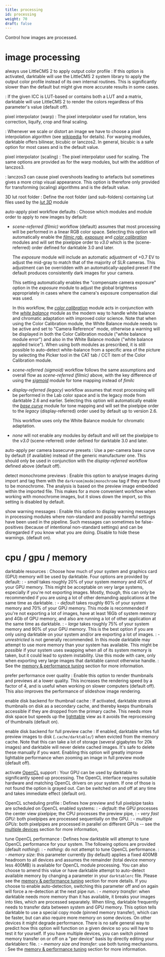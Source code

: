 ```yaml
---
title: processing
id: processing
weight: 70
draft: false
---
```


Control how images are processed.

# image processing

always use LittleCMS 2 to apply output color profile
: If this option is activated, darktable will use the LittleCMS 2 system library to apply the output color profile instead of its own internal routines. This is significantly slower than the default but might give more accurate results in some cases. 

: If the given ICC is LUT-based or contains both a LUT and a matrix, darktable will use LittleCMS 2 to render the colors regardless of this parameter's value (default off).

pixel interpolator (warp)
: The pixel interpolator used for rotation, lens correction, liquify, crop and final scaling.

: Whenever we scale or distort an image we have to choose a pixel interpolation algorithm (see [wikipedia](https://en.wikipedia.org/wiki/Image_scaling) for details). For warping modules, darktable offers bilinear, bicubic or lanczos2. In general, bicubic is a safe option for most cases and is the default value.

pixel interpolator (scaling)
: The pixel interpolator used for scaling. The same options are provided as for the warp modules, but with the addition of lanczos3.

: lanczos3 can cause pixel overshoots leading to artefacts but sometimes gives a more crisp visual appearance. This option is therefore only provided for transforming (scaling) algorithms and is the default value.

3D lut root folder
: Define the root folder (and sub-folders) containing Lut files used by the [_lut 3D_](../module-reference/processing-modules/lut-3D.md) module

auto-apply pixel workflow defaults
: Choose which modules and module order to apply to new images by default:

- _scene-referred (filmic)_ workflow (default) assumes that most processing will be performed in a linear RGB color space. Selecting this option will automatically enable the [_filmic rgb_](../module-reference/processing-modules/filmic-rgb.md), [_exposure_](../module-reference/processing-modules/exposure.md) and [_color calibration_](../module-reference/processing-modules/color-calibration.md) modules and will set the pixelpipe order to _v3.0_ which is the (scene-referred) order defined for darktable 3.0 and later. 

  The _exposure_ module will include an automatic adjustment of +0.7 EV to adjust the mid-gray to match that of the majority of SLR cameras. This adjustment can be overridden with an automatically-applied preset if the default produces consistently dark images for your camera. 

  This setting automatically enables the "compensate camera exposure" option in the _exposure_ module to adjust the global brightness appropriately in cases where the camera's exposure compensation dial was used.

  In this workflow, the [_color calibration_](../module-reference/processing-modules/color-calibration.md) module acts in conjunction with the [_white balance_](../module-reference/processing-modules/white-balance.md) module as the modern way to handle white balance and chromatic adaptation with improved color science. Note that when using the Color Calibration module, the White Balance module needs to be active and set to "Camera Reference" mode, otherwise a warning will be displayed in both the Color Calibration module ("white balance module error") and also in the White Balance module ("white balance applied twice"). When using both modules as prescribed, it is still possible to auto-detect white-balance from a specific area of the picture by selecting the Picker tool in the CAT tab / CCT item of the Color Calibration module.

- _scene-referred (sigmoid)_ workflow follows the same assumptions and overall flow as _scene-referred (filmic)_ above, with the key difference of using the [_sigmoid_](../module-reference/processing-modules/sigmoid.md) module for tone mapping instead of _fimilc_

- _display-referred (legacy)_ workflow assumes that most processing will be performed in the Lab color space and is the legacy mode from darktable 2.6 and earlier. Selecting this option will automatically enable the [_base curve_](../module-reference/processing-modules/base-curve.md) module for tone mapping and will set the pixelpipe order to the _legacy_ (display-referred) order used by default up to version 2.6.

  This workflow uses only the White Balance module for chromatic adaptation.

- _none_ will not enable any modules by default and will set the pixelpipe to the _v3.0_ (scene-referred) order defined for darktable 3.0 and later.

auto-apply per camera basecurve presets
: Use a per-camera base curve by default (if available) instead of the generic manufacturer one. This should only be used in conjunction with the _display-referred_ workflow defined above (default off).

detect monochrome previews
: Enable this option to analyse images during import and tag them with the `darkroom|mode|monochrome` tag if they are found to be monochrome. The analysis is based on the preview image embedded within the imported file. This makes for a more convenient workflow when working with monochrome images, but it slows down the import, so this setting is disabled by default.

show warning messages
: Enable this option to display warning messages in processing modules where non-standard and possibly harmful settings have been used in the pipeline. Such messages can sometimes be false-positives (because of intentional non-standard settings) and can be disregarded if you know what you are doing. Disable to hide these warnings. (default on).

# cpu / gpu / memory

darktable resources
: Choose how much of your system and graphics card (GPU) memory will be used by darktable. Four options are provided by default:
: - _small_ takes roughly 20% of your system memory and 40% of your GPU memory. This might be acceptable on very large systems, especially if you're not exporting images. Mostly, though, this can only be recommended if you are using a lot of other demanding applications at the same time as darktable.
: - _default_ takes roughly 60% of your system memory and 70% of your GPU memory. This mode is recommended if you're not exporting a lot of images, have at least 16Gb of system memory and 4Gb of GPU memory, and also are running a lot of other application at the same time as darktable.
: - _large_ takes roughly 75% of your system memory and 90% of your GPU memory. This is the best option if you are only using darktable on your system and/or are exporting a lot of images.
: - _unrestricted_ is not generally recommended. In this mode darktable may attempt to use more memory than your system has available. This might be _possible_ if your system uses swapping when all of its system memory is taken, but it could lead to system instability. Use this mode with care, only when exporting very large images that darktable cannot otherwise handle.
: See the [memory & performance tuning](../special-topics/mem-performance.md#darktable-resources) section for more information. 

prefer performance over quality
: Enable this option to render thumbnails and previews at a lower quality. This increases the rendering speed by a factor of 4, and is useful when working on slower computers (default off). This also improves the performance of slideshow image rendering.

enable disk backend for thumbnail cache
: If activated, darktable stores all thumbnails on disk as a secondary cache, and thereby keeps thumbnails accessible if they are dropped from the primary cache. This needs more disk space but speeds up the [lighttable](../lighttable/_index.md) view as it avoids the reprocessing of thumbnails (default on).

enable disk backend for full preview cache
: If enabled, darktable writes full preview images to disk (`.cache/darktable/`) when evicted from the memory cache. Note that this can take a lot of storage (several gigabytes for 20k images) and darktable will never delete cached images. It's safe to delete these manually if you want. Enabling this option will greatly improve lighttable performance when zooming an image in full preview mode (default off).

activate [OpenCL](../special-topics/opencl/_index.md) support
: Your GPU can be used by darktable to significantly speed up processing. The OpenCL interface requires suitable hardware and matching OpenCL drivers on your system. If one of those is not found the option is grayed out. Can be switched on and off at any time and takes immediate effect (default on).

OpenCL scheduling profile
: Defines how preview and full pixelpipe tasks are scheduled on OpenCL enabled systems: 
: - _default_: the GPU processes the center view pixelpipe; the CPU processes the preview pipe, 
: - _very fast GPU_: both pixelpipes are processed sequentially on the GPU. 
: - _multiple GPUs_: both pixelpipes are processed in parallel on different GPUs -- see the [multiple devices](../special-topics/opencl/multiple-devices.md) section for more information, 

tune OpenCL performance
: Defines how darktable will attempt to tune OpenCL performance for your system. The following options are provided (default _nothing_):
: - _nothing_: do not attempt to tune OpenCL performance.
: - _memory size_: this parameter currently (by default) applies a fixed 400MB headroom to all devices and assumes the remainder (total device memory less 400MB) is available for OpenCL module processing. You can also choose to amend this value or have darktable attempt to auto-detect available memory by changing a parameter in your `darktablerc` file. Please see the [memory & performance tuning](../special-topics/mem-performance.md#id-specific-opencl-configuration) section for more details. If you choose to enable auto-detection, switching this parameter off and on again will force a re-detection at the next pipe run.
: - _memory transfer_: when darktable needs more memory than it has available, it breaks your images into tiles, which are processed separately. When tiling, darktable frequently needs to transfer data between system and GPU memory. This option tells darktable to use a special copy mode (pinned memory transfer), which can be faster, but can also require more memory on some devices. On other devices it might degrade performance. There is no safe general way to predict how this option will function on a given device so you will have to test it for yourself. If you have multiple devices, you can switch pinned memory transfer on or off on a "per device" basis by directly editing your darktablerc file.
: - _memory size and transfer_: use both tuning mechanisms.
: See the [memory & performance tuning](../special-topics/mem-performance.md) section for more information.
